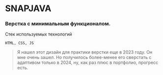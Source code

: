 # SNAPJAVA

### Верстка с минимальным функционалом.

Стек используемых технологий
```
HTML, CSS, JS
```

> Я нашел этот дизайн для практики верстки еще в 2023 году. Он мне очень зашел. Но получилось более-менее его сверстать с адаптивом только в 2024, ну, как раз плюс в портфолио, прогресс есть.
